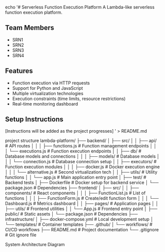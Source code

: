 echo '# Serverless Function Execution Platform
A Lambda-like serverless function execution platform.

## Team Members
- SRN1
- SRN2
- SRN3
- SRN4

## Features
- Function execution via HTTP requests
- Support for Python and JavaScript
- Multiple virtualization technologies
- Execution constraints (time limits, resource restrictions)
- Real-time monitoring dashboard

## Setup Instructions
[Instructions will be added as the project progresses]
' > README.md

project structure
lambda-platform/
├── backend/
│   ├── src/
│   │   ├── api/                 # API routes
│   │   │   ├── functions.js     # Function management endpoints
│   │   │   └── executions.js    # Function execution endpoints
│   │   ├── db/                  # Database models and connections
│   │   │   ├── models/          # Database models
│   │   │   └── connection.js    # Database connection setup
│   │   ├── executors/           # Function execution modules
│   │   │   ├── docker.js        # Docker execution engine
│   │   │   └── alternative.js   # Second virtualization tech
│   │   ├── utils/               # Utility functions
│   │   └── app.js               # Main application entry point
│   ├── test/                    # Backend tests
│   ├── Dockerfile               # Docker setup for backend service
│   └── package.json             # Dependencies
├── frontend/
│   ├── src/
│   │   ├── components/          # React components
│   │   │   ├── FunctionList.js  # List of functions
│   │   │   ├── FunctionForm.js  # Create/edit function form
│   │   │   └── Dashboard.js     # Metrics dashboard
│   │   ├── pages/               # Application pages
│   │   ├── utils/               # Frontend utilities
│   │   └── App.js               # Frontend entry point
│   ├── public/                  # Static assets
│   └── package.json             # Dependencies
├── infrastructure/
│   ├── docker-compose.yml       # Local development setup
│   └── templates/               # Container templates
├── .github/
│   └── workflows/               # CI/CD workflows
├── README.md                    # Project documentation
└── .gitignore                   # Git ignore file

System Architecture Diagram

